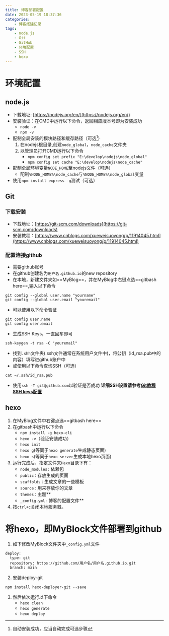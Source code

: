 ```yaml
---
title: 博客部署配置
date: 2023-05-19 18:37:36
categories: 
	- 博客搭建记录
tags: 
	- node.js
	- Git
	- GitHub
	- 环境配置
	- SSH
	- hexo
---
```

# 环境配置
## node.js
- 下载地址: [https://nodejs.org/en/](https://nodejs.org/en/)
- 安装验证：在CMD中运行以下命令，返回相应版本号即为安装成功
	- `node -v`
	- `npm -v`
- 配制全局安装的模块路径和缓存路径（可选[^01]）
	1. 在nodejs根目录,创建`node_global`，`node_cache`文件夹
	2. 以管理员打开CMD运行以下命令
		- `npm config set prefix "E:\develop\nodejs\node_global"`
		- `npm config set cache "E:\develop\nodejs\node_cache"`
- 配制全局环境变量`NODE_HOME`至nodejs文件（可选）
	- 配制`%NODE_HOME%\node_cache`与`%NODE_HOME%\node_global`变量
- 使用`npm install express -g`测试（可选）

## Git
### 下载安装
- 下载地址：[https://git-scm.com/downloads](https://git-scm.com/downloads)
- 安装教程：[https://www.cnblogs.com/xueweisuoyong/p/11914045.html](https://www.cnblogs.com/xueweisuoyong/p/11914045.html)

### 配置连接github
- 需要github账号
- 在github创建名为`用户名.github.io`的new repository
- 在本地，新建文件夹如==MyBlog==，并在MyBlog中右键点选==gitbash here==,输入以下命令
```
git config --global user.name "yourname"
git config --global user.email "youremail"
```
- 可以使用以下命令验证
```
git config user.name
git config user.email
```
- 生成SSH Keys，一直回车即可
```
ssh-keygen -t rsa -C "youremail"
```
- 找到`.shh`文件夹(.ssh文件通常在系统用户文件中)，将公钥（id_rsa.pub中的内容）填写进github账户中
- 或使用以下命令查询SSH（可选）
```
cat ~/.ssh/id_rsa.pub
```
- 使用`ssh -T git@github.com`以验证是否成功
**详细SSH设置请参考[Git教程 SSH keys配置](https://blog.csdn.net/qq_36667170/article/details/79094257)**
## hexo
1. 在MyBlog文件中右键点选==gitbash here==
2. 在gitbash中运行以下命令
	- `npm install -g hexo-cli`
	- `hexo -v`（验证安装成功）
	- `hexo init`
	- `hexo g`(等同于`hexo generate`生成静态页面)
	- `hexo s`(等同于`hexo server`生成本地hexo页面)
3. 运行完成后，指定文件夹`Hexo`目录下有：
	-   `node_modules:` 依赖包
	-   `public：`存放生成的页面
	-   `scaffolds：`生成文章的一些模板
	-   `source：`用来存放你的文章
	-   `themes：`主题**
	-   `_config.yml:` 博客的配置文件**
4. 按`ctrl+c`关闭本地服务器。

# 将hexo，即MyBlock文件部署到github
1. 如下修改MyBlock文件夹中`_config.yml`文件
```
deploy:
  type: git
  repository: https://github.com/用户名/用户名.github.io.git
  branch: main
```
2. 安装deploy-git
```
npm install hexo-deployer-git --save
```
3. 然后依次运行以下命令
	- `hexo clean`
	- `hexo generate`
	- `hexo deploy`



















[^01]:自动安装成功，应当自动完成可选步骤